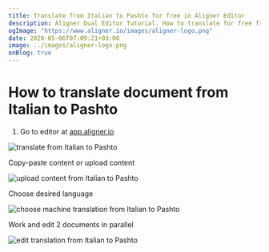```yaml
---
title: Translate from Italian to Pashto for free in Aligner Editor
description: Aligner Dual Editor Tutorial. How to translate for free from Italian to Pashto. Aligner is multilingual document management platform. 
ogImage: "https://www.aligner.io/images/aligner-logo.png"
date: 2020-05-06T07:09:21+03:00
image: ../images/aligner-logo.png
onBlog: true
---
```


# How to translate document from Italian to Pashto

1. Go to editor at [app.aligner.io](https://app.aligner.io "Aligner App web page")

![translate from Italian to Pashto](../aligner-blank-editor.png "translate from Italian to Pashto")

Copy-paste content or upload content

![upload content from Italian to Pashto](../aligner-uploaded-document.png "upload content from Italian to Pashto")

Choose desired language

![choose machine translation from Italian to Pashto](../aligner-language-dropdown.png "choose machine translation from Italian to Pashto")

Work and edit 2 documents in parallel

![edit translation from Italian to Pashto](../aligner-double-sitded-editor.png "edit translation from Italian to Pashto")

